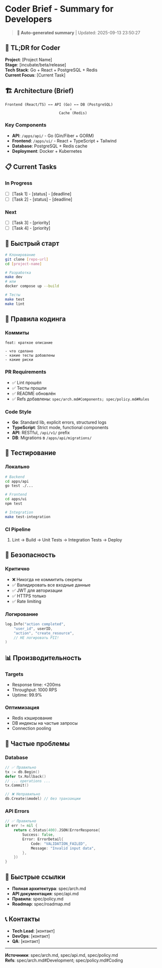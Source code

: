 # Coder Brief - Summary for Developers

> **🎯 Auto-generated summary** | Updated: 2025-09-13 23:50:27

## 🚀 TL;DR for Coder

**Project**: [Project Name]  
**Stage**: [incubate/beta/release]  
**Tech Stack**: Go + React + PostgreSQL + Redis  
**Current Focus**: [Current Task]

## 🏗️ Architecture (Brief)

```
Frontend (React/TS) ←→ API (Go) ←→ DB (PostgreSQL)
                              ↓
                         Cache (Redis)
```

### Key Components
- **API**: `/apps/api/` - Go (Gin/Fiber + GORM)
- **Frontend**: `/apps/ui/` - React + TypeScript + Tailwind
- **Database**: PostgreSQL + Redis cache
- **Deployment**: Docker + Kubernetes

## 📋 Current Tasks

### In Progress
- [ ] [Task 1] - [status] - [deadline]
- [ ] [Task 2] - [status] - [deadline]

### Next
- [ ] [Task 3] - [priority]
- [ ] [Task 4] - [priority]

## 🔧 Быстрый старт

```bash
# Клонирование
git clone [repo-url]
cd [project-name]

# Разработка
make dev
# или
docker compose up --build

# Тесты
make test
make lint
```

## 📝 Правила кодинга

### Коммиты
```
feat: краткое описание

- что сделано
- какие тесты добавлены
- какие риски
```

### PR Requirements
- ✅ Lint прошёл
- ✅ Тесты прошли  
- ✅ README обновлён
- ✅ Refs добавлены: `spec/arch.md#Components; spec/policy.md#Rules`

### Code Style
- **Go**: Standard lib, explicit errors, structured logs
- **TypeScript**: Strict mode, functional components
- **API**: RESTful, `/api/v1/` prefix
- **DB**: Migrations в `/apps/api/migrations/`

## 🧪 Тестирование

### Локально
```bash
# Backend
cd apps/api
go test ./...

# Frontend
cd apps/ui
npm test

# Integration
make test-integration
```

### CI Pipeline
1. Lint → Build → Unit Tests → Integration Tests → Deploy

## 🔐 Безопасность

### Критично
- ❌ Никогда не коммитить секреты
- ✅ Валидировать все входные данные
- ✅ JWT для авторизации
- ✅ HTTPS только
- ✅ Rate limiting

### Логирование
```go
log.Info("action completed", 
    "user_id", userID,
    "action", "create_resource",
    // НЕ логировать PII!
)
```

## 📊 Производительность

### Targets
- Response time: <200ms
- Throughput: 1000 RPS
- Uptime: 99.9%

### Оптимизация
- Redis кэширование
- DB индексы на частые запросы
- Connection pooling

## 🚨 Частые проблемы

### Database
```go
// ✅ Правильно
tx := db.Begin()
defer tx.Rollback()
// ... operations ...
tx.Commit()

// ❌ Неправильно
db.Create(&model) // без транзакции
```

### API Errors
```go
// ✅ Правильно
if err != nil {
    return c.Status(400).JSON(ErrorResponse{
        Success: false,
        Error: ErrorDetail{
            Code: "VALIDATION_FAILED",
            Message: "Invalid input data",
        },
    })
}
```

## 🔗 Быстрые ссылки

- **Полная архитектура**: spec/arch.md
- **API документация**: spec/api.md
- **Правила**: spec/policy.md
- **Roadmap**: spec/roadmap.md

## 📞 Контакты

- **Tech Lead**: [контакт]
- **DevOps**: [контакт]
- **QA**: [контакт]

---

**Источники**: spec/arch.md, spec/api.md, spec/policy.md  
**Refs**: spec/arch.md#Development; spec/policy.md#Coding
